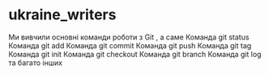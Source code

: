 # ukraine_writers
Ми вивчили основні команди роботи з Git , а саме 
Команда git status
Команда git add
Команда git commit
Команда git push
Команда git tag
Команда git init
Команда git checkout
Команда git branch
Команда git  log  та багато інших 
